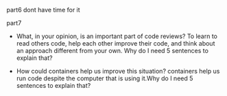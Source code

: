part6 dont have time for it 

part7 

- What, in your opinion, is an important part of code reviews?
To learn to read others code, help each other improve their code, and think about an approach different from your own. Why do I need 5 sentences to explain that?
  
- How could containers help us
  improve this situation?
 containers help us run code despite the computer that is using it.Why do I need 5 sentences to explain that?
 
 
 